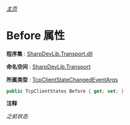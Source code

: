 ###### [主页](./Index.md "主页")

# Before 属性

**程序集** : [SharpDevLib.Transport.dll](./SharpDevLib.Transport.assembly.md "SharpDevLib.Transport.dll")

**命名空间** : [SharpDevLib.Transport](./SharpDevLib.Transport.namespace.md "SharpDevLib.Transport")

**所属类型** : [TcpClientStateChangedEventArgs](./SharpDevLib.Transport.TcpClientStateChangedEventArgs.md "TcpClientStateChangedEventArgs")

``` csharp
public TcpClientStates Before { get; set; }
```

**注释**

*之前状态*



